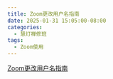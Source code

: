 ```yaml
---
title: Zoom更改用户名指南
date: 2025-01-31 15:05:00-08:00
categories:
  - 慧灯禅修班
tags:
  - Zoom使用
---
```

[Zoom更改用户名指南](/f/up/zoom更改用户名指南.pdf)